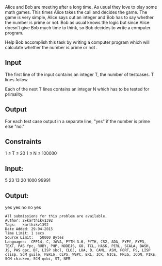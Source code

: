 Alice and Bob are meeting after a long time. As usual they love to play some math games. This times Alice takes the call and decides the game. The game is very simple, Alice says out an integer and Bob has to say whether the number is prime or not. Bob as usual knows the logic but since Alice doesn't give Bob much time to think, so Bob decides to write a computer program.

Help Bob accomplish this task by writing a computer program which will calculate whether the number is prime or not .

## Input
The first line of the input contains an integer T, the number of testcases. T lines follow.

Each of the next T lines contains an integer N which has to be tested for primality.

## Output
For each test case output in a separate line, "yes" if the number is prime else "no."

## Constraints
1 ≤ T ≤ 20
1 ≤ N ≤ 100000
## Input:
5
23
13
20
1000
99991

## Output:
yes
yes
no
no
yes
```
All submissions for this problem are available.
Author:	2★karthikv1392
Tags:	karthikv1392
Date Added:	29-04-2015
Time Limit:	1 secs
Source Limit:	50000 Bytes
Languages:	CPP14, C, JAVA, PYTH 3.6, PYTH, CS2, ADA, PYPY, PYP3, TEXT, PAS fpc, RUBY, PHP, NODEJS, GO, TCL, HASK, PERL, SCALA, BASH, JS, PAS gpc, BF, LISP sbcl, CLOJ, LUA, D, CAML, ASM, FORT, FS, LISP clisp, SCM guile, PERL6, CLPS, WSPC, ERL, ICK, NICE, PRLG, ICON, PIKE, SCM chicken, SCM qobi, ST, NEM
```

